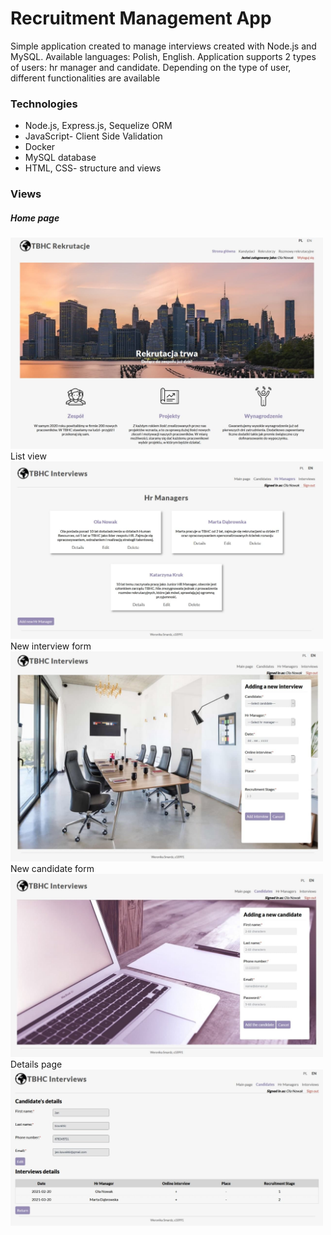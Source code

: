 # Recruitment Management App

Simple application created to manage interviews created with Node.js and MySQL.
Available languages: Polish, English.
Application supports 2 types of users: hr manager and candidate. Depending on the type of user, different functionalities are available

### Technologies
* Node.js, Express.js, Sequelize ORM
* JavaScript- Client Side Validation
* Docker
* MySQL database
* HTML, CSS- structure and views
 
### Views
##### Home page
<img src="home_page.jpg" width=500>
List view
<img src="hr_list.jpg" width=500>
New interview form 
<img src="interview_form.jpg" width=500>
New candidate form
<img src="candidate_form.jpg" width=500>
Details page
<img src="candidate_details.jpg" width=500>



